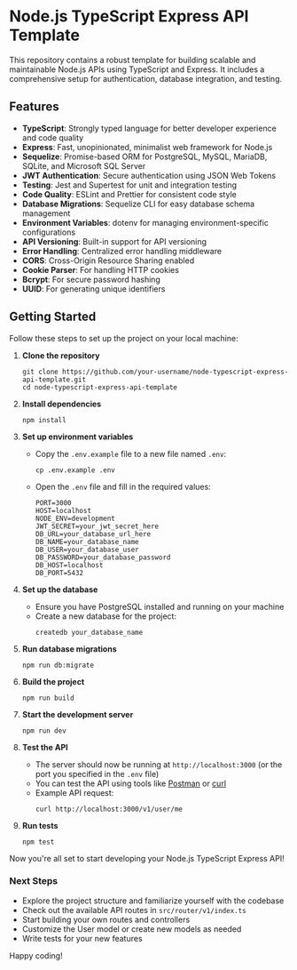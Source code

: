 # Node.js TypeScript Express API Template

This repository contains a robust template for building scalable and maintainable Node.js APIs using TypeScript and Express. It includes a comprehensive setup for authentication, database integration, and testing.

## Features

- **TypeScript**: Strongly typed language for better developer experience and code quality
- **Express**: Fast, unopinionated, minimalist web framework for Node.js
- **Sequelize**: Promise-based ORM for PostgreSQL, MySQL, MariaDB, SQLite, and Microsoft SQL Server
- **JWT Authentication**: Secure authentication using JSON Web Tokens
- **Testing**: Jest and Supertest for unit and integration testing
- **Code Quality**: ESLint and Prettier for consistent code style
- **Database Migrations**: Sequelize CLI for easy database schema management
- **Environment Variables**: dotenv for managing environment-specific configurations
- **API Versioning**: Built-in support for API versioning
- **Error Handling**: Centralized error handling middleware
- **CORS**: Cross-Origin Resource Sharing enabled
- **Cookie Parser**: For handling HTTP cookies
- **Bcrypt**: For secure password hashing
- **UUID**: For generating unique identifiers

## Getting Started

Follow these steps to set up the project on your local machine:

1. **Clone the repository**

   ```
   git clone https://github.com/your-username/node-typescript-express-api-template.git
   cd node-typescript-express-api-template
   ```

2. **Install dependencies**

   ```
   npm install
   ```

3. **Set up environment variables**

   - Copy the `.env.example` file to a new file named `.env`:
     ```
     cp .env.example .env
     ```
   - Open the `.env` file and fill in the required values:
     ```
     PORT=3000
     HOST=localhost
     NODE_ENV=development
     JWT_SECRET=your_jwt_secret_here
     DB_URL=your_database_url_here
     DB_NAME=your_database_name
     DB_USER=your_database_user
     DB_PASSWORD=your_database_password
     DB_HOST=localhost
     DB_PORT=5432
     ```

4. **Set up the database**

   - Ensure you have PostgreSQL installed and running on your machine
   - Create a new database for the project:
     ```
     createdb your_database_name
     ```

5. **Run database migrations**

   ```
   npm run db:migrate
   ```

6. **Build the project**

   ```
   npm run build
   ```

7. **Start the development server**

   ```
   npm run dev
   ```

8. **Test the API**

   - The server should now be running at `http://localhost:3000` (or the port you specified in the `.env` file)
   - You can test the API using tools like [Postman](https://www.postman.com/) or [curl](https://curl.se/)
   - Example API request:
     ```
     curl http://localhost:3000/v1/user/me
     ```

9. **Run tests**
   ```
   npm test
   ```

Now you're all set to start developing your Node.js TypeScript Express API!

### Next Steps

- Explore the project structure and familiarize yourself with the codebase
- Check out the available API routes in `src/router/v1/index.ts`
- Start building your own routes and controllers
- Customize the User model or create new models as needed
- Write tests for your new features

Happy coding!
